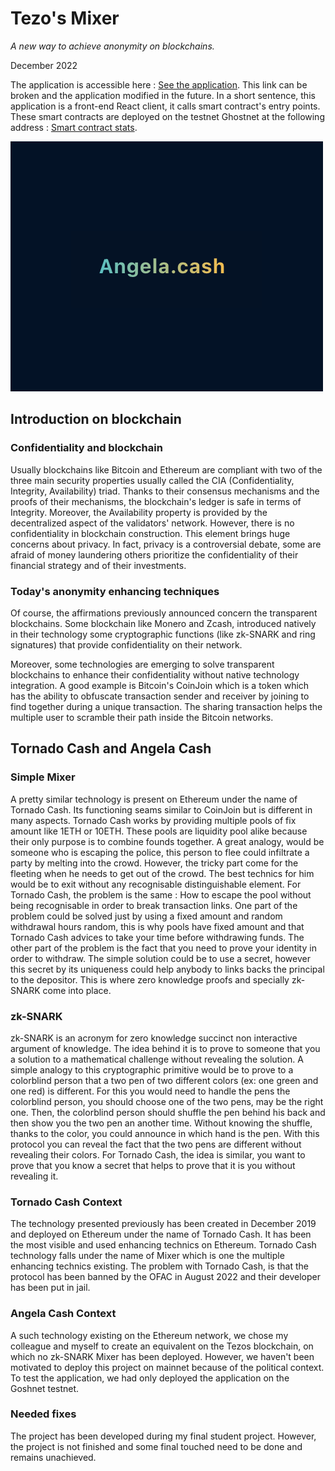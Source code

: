 # Tezo's Mixer
*A new way to achieve anonymity on blockchains.*

December 2022

The application is accessible here : [See the application](https://tezmix.netlify.app/). This link can be broken and the application modified in the future. In a short sentence, this application is a front-end React client, it calls smart contract's entry points. These smart contracts are deployed on the testnet Ghostnet at the following address : [Smart contract stats](https://ghost.tzstats.com/KT1MGC57zDgqtCcxzECequWc1GHyckGiTxbx).

![Tezo's Mixer preview](/project_7.jpg)

## Introduction on blockchain

### Confidentiality and blockchain
Usually blockchains like Bitcoin and Ethereum are compliant with two of the three main security properties usually called the CIA (Confidentiality, Integrity, Availability) triad. Thanks to their consensus mechanisms and the proofs of their mechanisms, the blockchain's ledger is safe in terms of Integrity. Moreover, the Availability property is provided by the decentralized aspect of the validators' network. However, there is no confidentiality in blockchain construction. This element brings huge concerns about privacy. In fact, privacy is a controversial debate, some are afraid of money laundering others prioritize the confidentiality of their financial strategy and of their investments. 

### Today's anonymity enhancing techniques
Of course, the affirmations previously announced concern the transparent blockchains. Some blockchain like Monero and Zcash, introduced natively in their technology some cryptographic functions (like zk-SNARK and ring signatures) that provide confidentiality on their network.

Moreover, some technologies are emerging to solve transparent blockchains to enhance their confidentiality without native technology integration. A good example is Bitcoin's CoinJoin which is a token which has the ability to obfuscate transaction sender and receiver by joining to find together during a unique transaction. The sharing transaction helps the multiple user to scramble their path inside the Bitcoin networks.

## Tornado Cash and Angela Cash

### Simple Mixer
A pretty similar technology is present on Ethereum under the name of Tornado Cash. Its functioning seams similar to CoinJoin but is different in many aspects. Tornado Cash works by providing multiple pools of fix amount like 1ETH or 10ETH. These pools are liquidity pool alike because their only purpose is to combine founds together. 
A great analogy, would be someone who is escaping the police, this person to flee could infiltrate a party by melting into the crowd. 
However, the tricky part come for the fleeting when he needs to get out of the crowd. The best technics for him would be to exit without any recognisable distinguishable element. 
For Tornado Cash, the problem is the same : How to escape the pool without being recognisable in order to break transaction links. One part of the problem could be solved just by using a fixed amount and random withdrawal hours random, this is why pools have fixed amount and that Tornado Cash advices to take your time before withdrawing funds. The other part of the problem is the fact that you need to prove your identity in order to withdraw. The simple solution could be to use a secret, however this secret by its uniqueness could help anybody to links backs the principal to the depositor. This is where zero knowledge proofs and specially zk-SNARK come into place.

### zk-SNARK
zk-SNARK is an acronym for zero knowledge succinct non interactive argument of knowledge. The idea behind it is to prove to someone that you a solution to a mathematical challenge without revealing the solution. A simple analogy to this cryptographic primitive would be to prove to a colorblind person that a two pen of two different colors (ex: one green and one red) is different. For this you would need to handle the pens the colorblind person, you should choose one of the two pens, may be the right one. Then, the colorblind person should shuffle the pen behind his back and then show you the two pen an another time. Without knowing the shuffle, thanks to the color, you could announce in which hand is the pen. With this protocol you can reveal the fact that the two pens are different without revealing their colors.
For Tornado Cash, the idea is similar, you want to prove that you know a secret that helps to prove that it is you without revealing it.

### Tornado Cash Context
The technology presented previously has been created in December 2019 and deployed on Ethereum under the name of Tornado Cash. It has been the most visible and used enhancing technics on Ethereum. Tornado Cash technology falls under the name of Mixer which is one the multiple enhancing technics existing.
The problem with Tornado Cash, is that the protocol has been banned by the OFAC in August 2022 and their developer has been put in jail.

### Angela Cash Context
A such technology existing on the Ethereum network, we chose my colleague and myself to create an equivalent on the Tezos blockchain, on which no zk-SNARK Mixer has been deployed.
However, we haven't been motivated to deploy this project on mainnet because of the political context.
To test the application, we had only deployed the application on the Goshnet testnet.

### Needed fixes
The project has been developed during my final student project. However, the project is not finished and some final touched need to be done and remains unachieved.